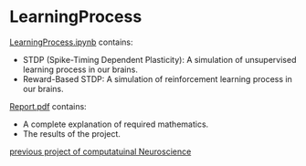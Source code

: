 # LearningProcess

[LearningProcess.ipynb](https://github.com/AnitaSoroush/LearningProcess/blob/main/LearningProcess.ipynb) contains:
* STDP (Spike-Timing Dependent Plasticity): A simulation of unsupervised learning process in our brains.
* Reward-Based STDP: A simulation of reinforcement learning process in our brains.

[Report.pdf](https://github.com/AnitaSoroush/LIF_ALIF_AELIF/blob/main/Report.pdf) contains:
* A complete explanation of required mathematics.
* The results of the project.

[previous project of computatuinal Neuroscience](https://github.com/AnitaSoroush/NeuronPopulationsAndDecisionMaking)
